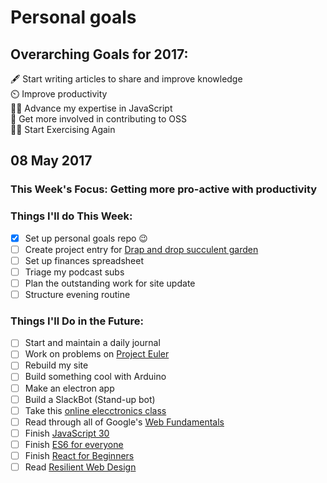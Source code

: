 # Personal goals

## Overarching Goals for 2017:
🖋️ Start writing articles to share and improve knowledge  
⏲️ Improve productivity  
👨‍💻 Advance my expertise in JavaScript  
📖 Get more involved in contributing to OSS  
💪🏼 Start Exercising Again

## 08 May 2017

### This Week's Focus: Getting more pro-active with productivity

### Things I'll do This Week:

- [x] Set up personal goals repo 😉
- [ ] Create project entry for [Drap and drop succulent garden](http://codepen.io/natacoops/post/drag-and-drop-succulent-garden-project-outline)
- [ ] Set up finances spreadsheet
- [ ] Triage my podcast subs
- [ ] Plan the outstanding work for site update
- [ ] Structure evening routine

### Things I'll Do in the Future:

- [ ] Start and maintain a daily journal
- [ ] Work on problems on [Project Euler](https://projecteuler.net/archives)
- [ ] Rebuild my site
- [ ] Build something cool with Arduino
- [ ] Make an electron app
- [ ] Build a SlackBot (Stand-up bot)
- [ ] Take this [online elecctronics class](http://www.instructables.com/class/Electronics-Class/)
- [ ] Read through all of Google's [Web Fundamentals](https://developers.google.com/web/fundamentals/)
- [ ] Finish [JavaScript 30](https://javascript30.com/)
- [ ] Finish [ES6 for everyone](https://es6.io/)
- [ ] Finish [React for Beginners](https://reactforbeginners.com/)
- [ ] Read [Resilient Web Design](https://resilientwebdesign.com/)
